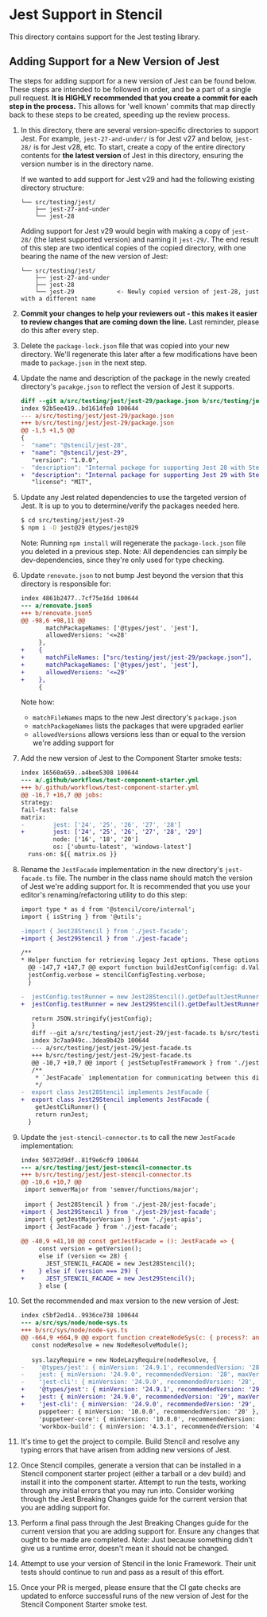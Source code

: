 # Jest Support in Stencil

This directory contains support for the Jest testing library.

## Adding Support for a New Version of Jest

The steps for adding support for a new version of Jest can be found below.
These steps are intended to be followed in order, and be a part of a single pull request.
**It is HIGHLY recommended that you create a commit for each step in the process.**
This allows for 'well known' commits that map directly back to these steps to be created, speeding up the review process.

1. In this directory, there are several version-specific directories to support Jest.
   For example, `jest-27-and-under/` is for Jest v27 and below, `jest-28/` is for Jest v28, etc.
   To start, create a copy of the entire directory contents for **the latest version** of Jest in this directory, ensuring the version number is in the directory name.
   
   If we wanted to add support for Jest v29 and had the following existing directory structure:
   ```
   └── src/testing/jest/
       ├── jest-27-and-under
       └── jest-28
   ```
   Adding support for Jest v29 would begin with making a copy of `jest-28/` (the latest supported version) and naming it `jest-29/`.
   The end result of this step are two identical copies of the copied directory, with one bearing the name of the new version of Jest:
   ```
   └── src/testing/jest/
       ├── jest-27-and-under
       ├── jest-28
       └── jest-29            <- Newly copied version of jest-28, just with a different name
   ``` 

1. **Commit your changes to help your reviewers out - this makes it easier to review changes that are coming down the line.**
   Last reminder, please do this after every step.
1. Delete the `package-lock.json` file that was copied into your new directory.
   We'll regenerate this later after a few modifications have been made to `package.json` in the next step.
1. Update the name and description of the package in the newly created directory's `pacakge.json` to reflect the version of Jest it supports.
    ```diff
    diff --git a/src/testing/jest/jest-29/package.json b/src/testing/jest/jest-29/package.json
    index 92b5ee419..bd1614fe0 100644
    --- a/src/testing/jest/jest-29/package.json
    +++ b/src/testing/jest/jest-29/package.json
    @@ -1,5 +1,5 @@
    {
    -  "name": "@stencil/jest-28",
    +  "name": "@stencil/jest-29",
       "version": "1.0.0",
    -  "description": "Internal package for supporting Jest 28 with Stencil",
    +  "description": "Internal package for supporting Jest 29 with Stencil",
       "license": "MIT",
    
    ```
1. Update any Jest related dependencies to use the targeted version of Jest.
   It is up to you to determine/verify the packages needed here.
   ```bash
   $ cd src/testing/jest/jest-29
   $ npm i -D jest@29 @types/jest@29
   ```
   Note: Running `npm install` will regenerate the `package-lock.json` file you deleted in a previous step.
   Note: All dependencies can simply be dev-dependencies, since they're only used for type checking.
1. Update `renovate.json` to not bump Jest beyond the version that this directory is responsible for:
    ```diff
    index 4861b2477..7cf75e16d 100644
    --- a/renovate.json5
    +++ b/renovate.json5
    @@ -98,6 +98,11 @@
           matchPackageNames: ['@types/jest', 'jest'],
           allowedVersions: '<=28'
         },
    +    {
    +      matchFileNames: ["src/testing/jest/jest-29/package.json"],
    +      matchPackageNames: ['@types/jest', 'jest'],
    +      allowedVersions: '<=29'
    +    },
         {
    
    ```
   Note how:
   - `matchFileNames` maps to the new Jest directory's `package.json`
   - `matchPackageNames` lists the packages that were upgraded earlier
   - `allowedVersions` allows versions less than or equal to the version we're adding support for
1. Add the new version of Jest to the Component Starter smoke tests:
    ```diff
   index 16560a659..a4bee5308 100644
    --- a/.github/workflows/test-component-starter.yml
    +++ b/.github/workflows/test-component-starter.yml
    @@ -16,7 +16,7 @@ jobs:
    strategy:
    fail-fast: false
    matrix:
    -        jest: ['24', '25', '26', '27', '28']
    +        jest: ['24', '25', '26', '27', '28', '29']
             node: ['16', '18', '20']
             os: ['ubuntu-latest', 'windows-latest']
      runs-on: ${{ matrix.os }}
   ```
1. Rename the `JestFacade` implementation in the new directory's `jest-facade.ts` file.
   The number in the class name should match the version of Jest we're adding support for.
   It is recommended that you use your editor's renaming/refactoring utility to do this step:
    ```diff
    import type * as d from '@stencil/core/internal';
    import { isString } from '@utils';
    
    -import { Jest28Stencil } from './jest-facade';
    +import { Jest29Stencil } from './jest-facade';
    
    /**
    * Helper function for retrieving legacy Jest options. These options have been provided as defaults to Stencil users
      @@ -147,7 +147,7 @@ export function buildJestConfig(config: d.ValidatedConfig): string {
      jestConfig.verbose = stencilConfigTesting.verbose;
      }
    
    -  jestConfig.testRunner = new Jest28Stencil().getDefaultJestRunner();
    +  jestConfig.testRunner = new Jest29Stencil().getDefaultJestRunner();
    
       return JSON.stringify(jestConfig);
       }
       diff --git a/src/testing/jest/jest-29/jest-facade.ts b/src/testing/jest/jest-29/jest-facade.ts
       index 3c7aa949c..3dea9b42b 100644
       --- a/src/testing/jest/jest-29/jest-facade.ts
       +++ b/src/testing/jest/jest-29/jest-facade.ts
       @@ -10,7 +10,7 @@ import { jestSetupTestFramework } from './jest-setup-test-framework';
       /**
        * `JestFacade` implementation for communicating between this directory's version of Jest and Stencil
        */
    -  export class Jest28Stencil implements JestFacade {
    +  export class Jest29Stencil implements JestFacade {
        getJestCliRunner() {
        return runJest;
      }
    
    ```
1. Update the `jest-stencil-connector.ts` to call the new `JestFacade` implementation:
    ```diff
    index 50372d9df..81f9e6cf9 100644
    --- a/src/testing/jest/jest-stencil-connector.ts
    +++ b/src/testing/jest/jest-stencil-connector.ts
    @@ -10,6 +10,7 @@
     import semverMajor from 'semver/functions/major';
     
     import { Jest28Stencil } from './jest-28/jest-facade';
    +import { Jest29Stencil } from './jest-29/jest-facade';
     import { getJestMajorVersion } from './jest-apis';
     import { JestFacade } from './jest-facade';
     
    @@ -40,9 +41,10 @@ const getJestFacade = (): JestFacade => {
         const version = getVersion();
         else if (version <= 28) {
           JEST_STENCIL_FACADE = new Jest28Stencil();
    +    } else if (version === 29) {
    +      JEST_STENCIL_FACADE = new Jest29Stencil();
         } else {
    
    ```
1. Set the recommended and max version to the new version of Jest:
    ```diff
    index c5bf2ed14..9936ce738 100644
    --- a/src/sys/node/node-sys.ts
    +++ b/src/sys/node/node-sys.ts
    @@ -664,9 +664,9 @@ export function createNodeSys(c: { process?: any; logger?: Logger } = {}): Compi
       const nodeResolve = new NodeResolveModule();
     
       sys.lazyRequire = new NodeLazyRequire(nodeResolve, {
    -    '@types/jest': { minVersion: '24.9.1', recommendedVersion: '28', maxVersion: '28.0.0' },
    -    jest: { minVersion: '24.9.0', recommendedVersion: '28', maxVersion: '28.0.0' },
    -    'jest-cli': { minVersion: '24.9.0', recommendedVersion: '28', maxVersion: '28.0.0' },
    +    '@types/jest': { minVersion: '24.9.1', recommendedVersion: '29', maxVersion: '29.0.0' },
    +    jest: { minVersion: '24.9.0', recommendedVersion: '29', maxVersion: '29.0.0' },
    +    'jest-cli': { minVersion: '24.9.0', recommendedVersion: '29', maxVersion: '29.0.0' },
         puppeteer: { minVersion: '10.0.0', recommendedVersion: '20' },
         'puppeteer-core': { minVersion: '10.0.0', recommendedVersion: '20' },
         'workbox-build': { minVersion: '4.3.1', recommendedVersion: '4.3.1' },
    ```
1. It's time to get the project to compile.
   Build Stencil and resolve any typing errors that have arisen from adding new versions of Jest.
1. Once Stencil compiles, generate a version that can be installed in a Stencil component starter project (either a tarball or a dev build) and install it into the component starter.
   Attempt to run the tests, working through any initial errors that you may run into.
   Consider working through the Jest Breaking Changes guide for the current version that you are adding support for.
1. Perform a final pass through the Jest Breaking Changes guide for the current version that you are adding support for.
   Ensure any changes that ought to be made are completed.
   Note: Just because something didn't give us a runtime error, doesn't mean it should not be changed.
1. Attempt to use your version of Stencil in the Ionic Framework.
   Their unit tests should continue to run and pass as a result of this effort.
1. Once your PR is merged, please ensure that the CI gate checks are updated to enforce successful runs of the new version of Jest for the Stencil Component Starter smoke test.
